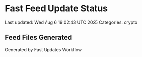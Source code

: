 # Fast Feed Update Status
Last updated: Wed Aug  6 19:02:43 UTC 2025
Categories: crypto

## Feed Files Generated

Generated by Fast Updates Workflow
